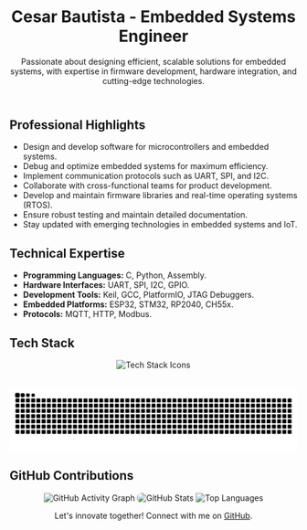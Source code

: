 <!DOCTYPE html>
<html lang="en">
<head>
    <meta charset="UTF-8">
    <meta name="viewport" content="width=device-width, initial-scale=1.0">
</head>
<body>
    <header>
        <h1>Cesar Bautista - Embedded Systems Engineer</h1>
        <p>
            Passionate about designing efficient, scalable solutions for embedded systems, with expertise in firmware development, hardware integration, and cutting-edge technologies.
        </p>
    </header>
    <section>
        <h2>Professional Highlights</h2>
        <ul>
            <li>Design and develop software for microcontrollers and embedded systems.</li>
            <li>Debug and optimize embedded systems for maximum efficiency.</li>
            <li>Implement communication protocols such as UART, SPI, and I2C.</li>
            <li>Collaborate with cross-functional teams for product development.</li>
            <li>Develop and maintain firmware libraries and real-time operating systems (RTOS).</li>
            <li>Ensure robust testing and maintain detailed documentation.</li>
            <li>Stay updated with emerging technologies in embedded systems and IoT.</li>
        </ul>
    </section>
    <section>
        <h2>Technical Expertise</h2>
        <ul>
            <li><strong>Programming Languages:</strong> C, Python, Assembly.</li>
            <li><strong>Hardware Interfaces:</strong> UART, SPI, I2C, GPIO.</li>
            <li><strong>Development Tools:</strong> Keil, GCC, PlatformIO, JTAG Debuggers.</li>
            <li><strong>Embedded Platforms:</strong> ESP32, STM32, RP2040, CH55x.</li>
            <li><strong>Protocols:</strong> MQTT, HTTP, Modbus.</li>
        </ul>
    </section>
    <section>
        <h2>Tech Stack</h2>
        <p align="center">
            <img src="https://skillicons.dev/icons?i=c,python,cpp,html,css,git,arduino" alt="Tech Stack Icons">
        </p>
    </section>
    <br clear="both">
    <img src="https://raw.githubusercontent.com/Cesarbautista10/Cesarbautista10/refs/heads/output/snake.svg" alt="Snake animation" />
    </div>
    <section>
        <h2>GitHub Contributions</h2>
        <p align="center">
         <img src="https://github-readme-activity-graph.vercel.app/graph?username=Cesarbautista10&theme=xcode&hide_border=true" alt="GitHub Activity Graph">
            <img src="https://github-readme-stats.vercel.app/api?username=Cesarbautista10&show_icons=true&theme=gruvbox&count_private=true" alt="GitHub Stats" style="max-width: 400px; border-radius: 8px;">
            <img src="https://github-readme-stats.vercel.app/api/top-langs/?username=Cesarbautista10&theme=merko&layout=donut" alt="Top Languages">
        </p>
    </section>
    <footer>
        <p align="center">Let's innovate together! Connect with me on <a href="https://github.com/Cesarbautista10">GitHub</a>.</p>
    </footer>
</body>
</html>
